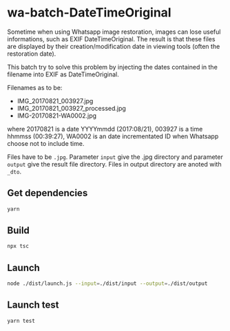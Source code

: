 # wa-batch-DateTimeOriginal

Sometime when using Whatsapp image restoration, images can lose useful informations, such as EXIF DateTimeOriginal. The result is that these files are displayed by their creation/modification date in viewing tools (often the restoration date). 

This batch try to solve this problem by injecting the dates contained in the filename into EXIF as DateTimeOriginal.

Filenames as to be:
- IMG_20170821_003927.jpg
- IMG_20170821_003927_processed.jpg
- IMG-20170821-WA0002.jpg

where 20170821 is a date YYYYmmdd (2017:08/21), 003927 is a time hhmmss (00:39:27), WA0002 is an date incrementated ID when Whatsapp choose not to include time.

Files have to be `.jpg`. Parameter `input` give the .jpg directory and parameter `output` give the result file directory. Files in output directory are anoted with `_dto`.

## Get dependencies

```bash
yarn
```

## Build

```bash
npx tsc
```

## Launch
```bash
node ./dist/launch.js --input=./dist/input --output=./dist/output
```

## Launch test
```bash
yarn test
```